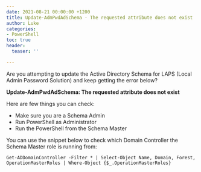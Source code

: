 ```yaml
---
date: 2021-08-21 00:00:00 +1200
title: Update-AdmPwdAdSchema - The requested attribute does not exist
author: Luke
categories:
- PowerShell
toc: true
header:
  teaser: ''

---
```

Are you attempting to update the Active Directory Schema for LAPS (Local Admin Password Solution) and keep getting the error below?

**Update-AdmPwdAdSchema: The requested attribute does not exist**

Here are few things you can check:

* Make sure you are a Schema Admin
* Run PowerShell as Administrator
* Run the PowerShell from the Schema Master

You can use the snippet below to check which Domain Controller the Schema Master role is running from:

    Get-ADDomainController -Filter * | Select-Object Name, Domain, Forest, OperationMasterRoles | Where-Object {$_.OperationMasterRoles}